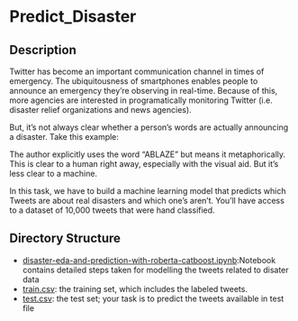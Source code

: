 # Predict_Disaster
## Description

Twitter has become an important communication channel in times of emergency.
The ubiquitousness of smartphones enables people to announce an emergency they’re observing in real-time. Because of this, more agencies are interested in programatically monitoring Twitter (i.e. disaster relief organizations and news agencies).

But, it’s not always clear whether a person’s words are actually announcing a disaster. Take this example:

The author explicitly uses the word “ABLAZE” but means it metaphorically. This is clear to a human right away, especially with the visual aid. But it’s less clear to a machine.

In this task, we have to build a machine learning model that predicts which Tweets are about real disasters and which one’s aren’t. You’ll have access to a dataset of 10,000 tweets that were hand classified.


## Directory Structure
- [disaster-eda-and-prediction-with-roberta-catboost.ipynb](./disaster-eda-and-prediction-with-roberta-catboost.ipynb):Notebook contains detailed steps taken for modelling the tweets related to disater data
- [train.csv](./train.csv): the training set, which includes the labeled tweets.
- [test.csv](./test.csv): the test set; your task is to predict the tweets available in test file
